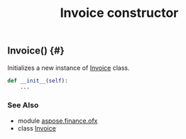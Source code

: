 ﻿---
title: Invoice constructor
second_title: Aspose.Finance for Python via .NET API References
description: 
type: docs
weight: 10
url: /python-net/aspose.finance.ofx/invoice/__init__/
is_root: false
---

## Invoice() {#}

Initializes a new instance of [Invoice](/finance/python-net/aspose.finance.ofx/invoice) class.



```python
def __init__(self):
    ...
```





### See Also
* module [aspose.finance.ofx](../../)
* class [Invoice](/finance/python-net/aspose.finance.ofx/invoice)

